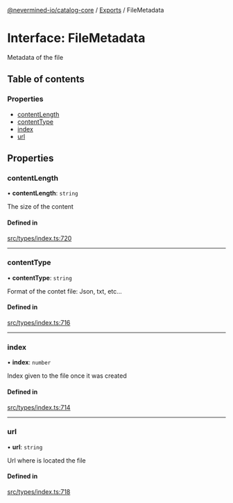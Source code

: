 [@nevermined-io/catalog-core](../README.md) / [Exports](../modules.md) / FileMetadata

# Interface: FileMetadata

Metadata of the file

## Table of contents

### Properties

- [contentLength](FileMetadata.md#contentlength)
- [contentType](FileMetadata.md#contenttype)
- [index](FileMetadata.md#index)
- [url](FileMetadata.md#url)

## Properties

### contentLength

• **contentLength**: `string`

The size of the content

#### Defined in

[src/types/index.ts:720](https://github.com/nevermined-io/components-catalog/blob/f400cb9/lib/src/types/index.ts#L720)

___

### contentType

• **contentType**: `string`

Format of the contet file: Json, txt, etc...

#### Defined in

[src/types/index.ts:716](https://github.com/nevermined-io/components-catalog/blob/f400cb9/lib/src/types/index.ts#L716)

___

### index

• **index**: `number`

Index given to the file once it was created

#### Defined in

[src/types/index.ts:714](https://github.com/nevermined-io/components-catalog/blob/f400cb9/lib/src/types/index.ts#L714)

___

### url

• **url**: `string`

Url where is located the file

#### Defined in

[src/types/index.ts:718](https://github.com/nevermined-io/components-catalog/blob/f400cb9/lib/src/types/index.ts#L718)
